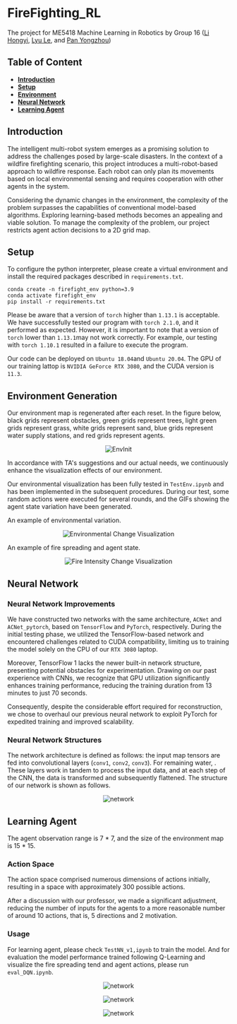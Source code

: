 # FireFighting_RL
The project for ME5418 Machine Learning in Robotics by Group 16 ([Li Hongyi](https://github.com/LuyiLi), [Lyu Le](https://github.com/rulerlock), and [Pan Yongzhou](https://github.com/YongzhouPan))

## Table of Content
* __[Introduction](#introduction)__
* __[Setup](#setup)__
* __[Environment](#environment-generation)__
* __[Neural Network](#neural-network)__
* __[Learning Agent](#learning-agent)__


## Introduction
The intelligent multi-robot system emerges as a promising solution to address the challenges posed by large-scale disasters. In the context of a wildfire firefighting scenario, this project introduces a multi-robot-based approach to wildfire response. Each robot can only plan its movements based on local environmental sensing and requires cooperation with other agents in the system.

Considering the dynamic changes in the environment, the complexity of the problem surpasses the capabilities of conventional model-based algorithms. Exploring learning-based methods becomes an appealing and viable solution. To manage the complexity of the problem, our project restricts agent action decisions to a 2D grid map.

## Setup
To configure the python interpreter, please create a virtual environment and install the required packages described in `requirements.txt`.

```
conda create -n firefight_env python=3.9
conda activate firefight_env
pip install -r requirements.txt
```

Please be aware that a version of `torch` higher than `1.13.1` is acceptable. We have successfully tested our program with `torch 2.1.0`, and it performed as expected. However, it is important to note that a version of `torch` lower than `1.13.1`may not work correctly. For example, our testing with `torch 1.10.1` resulted in a failure to execute the program.

Our code can be deployed on `Ubuntu 18.04`and `Ubuntu 20.04`. The GPU of our training lattop is `NVIDIA GeForce RTX 3080`, and the CUDA version is `11.3`.

## Environment Generation
Our environment map is regenerated after each reset. In the figure below, black grids represent obstacles, green grids represent trees, light green grids represent grass, white grids represent sand, blue grids represent water supply stations, and red grids represent agents.

<p align="center">
    <img src="figs/Env.png" alt="EnvInit">
</p>

In accordance with TA's suggestions and our actual needs, we continuously enhance the visualization effects of our environment.

Our environmental visualization has been fully tested in `TestEnv.ipynb` and has been implemented in the subsequent procedures. During our test, some random actions were executed for several rounds, and the GIFs showing the agent state variation have been generated.

An example of environmental variation.

<p align="center">
    <img src="figs/environment.gif" alt="Environmental Change Visualization">
</p>

An example of fire spreading and agent state.

<p align="center">
    <img src="figs/fire_agent.gif" alt="Fire Intensity Change Visualization">
</p>


## Neural Network

### Neural Network Improvements
We have constructed two networks with the same architecture, `ACNet` and `ACNet_pytorch`, based on `TensorFlow` and `PyTorch`, respectively. During the initial testing phase, we utilized the TensorFlow-based network and encountered challenges related to CUDA compatibility, limiting us to training the model solely on the CPU of our `RTX 3080` laptop.

Moreover, TensorFlow 1 lacks the newer built-in network structure, presenting potential obstacles for experimentation. Drawing on our past experience with CNNs, we recognize that GPU utilization significantly enhances training performance, reducing the training duration from 13 minutes to just 70 seconds.

Consequently, despite the considerable effort required for reconstruction, we chose to overhaul our previous neural network to exploit PyTorch for expedited training and improved scalability.


### Neural Network Structures
The network architecture is defined as follows: the input map tensors are fed into convolutional layers (`conv1`, `conv2`, `conv3`). For remaining water, . These layers work in tandem to process the input data, and at each step of the CNN, the data is transformed and subsequently flattened. The structure of our network is shown as follows.

<p align="center">
    <img src="figs/Network.jpg" alt="network">
</p>

## Learning Agent

The agent observation range is 7 * 7, and the size of the environment map is 15 * 15. 

### Action Space
The action space comprised numerous dimensions of actions initially, resulting in a space with approximately 300 possible actions.

After a discussion with our professor, we made a significant adjustment, reducing the number of inputs for the agents to a more reasonable number of around 10 actions, that is, 5 directions and 2 motivation.

### Usage
For learning agent, please check `TestNN_v1,ipynb` to train the model. And for evaluation the model performance trained following Q-Learning and visualize the fire spreading tend and agent actions, please run `eval_DQN.ipynb`.

<p align="center">
    <img src="figs/fire_agent6.gif" alt="network">
</p>

<p align="center">
    <img src="figs/fire_agentAC8.gif" alt="network">
</p>

<p align="center">
    <img src="figs/fire_agentPG8.gif" alt="network">
</p>

